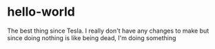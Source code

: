 # hello-world
The best thing since Tesla.
I really don't have any changes to make but since doing nothing is like being dead, I'm doing something
